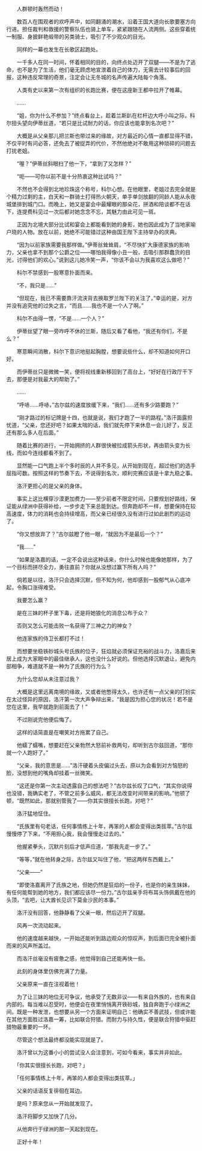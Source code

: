 　　人群顿时轰然而动！

　　数百人在围观者的欢呼声中，如同翻涌的潮水，沿着王国大道向长歌要塞方向行进。担任裁判和救援的警察队伍也骑上单车，紧紧跟随在人流两侧。这些穿着统一制服、身披鲜艳缎带的另类骑士，吸引了不少观众的目光。

　　同样的一幕也发生在长歌区起跑处。

　　一千多人在同一时间，怀着相同的目的，向终点处迈开了双腿——不是为了逃命，也不是为了生活，他们毫无顾虑地宣泄着自己的体力，无需去计较事后的回报，这种违反常理的奇景，注定会让无冬城的名声传遍大陆每个角落。

　　人类有史以来第一次有组织的长跑比赛，便在这座新王都中拉开了帷幕。

　　……

　　“姐，你为什么不参加？”终点看台上，趁着兰斯趴在栏杆边大呼小叫之际，科尔扭头望向伊蒂丝道，“若只是比试耐力的话，你应该也能拿到名次吧？”

　　大概是从父亲那儿把兰斯也带过来的缘故，对方最近的心情一直都显得不错，不仅平时有问必答，还免去了被捉弄的代价，不然他绝对不敢用这种琐碎的问题去打扰老姐。

　　“喔？”伊蒂丝斜眼扫了他一下，“拿到了又怎样？”

　　“呃——可你以前不是十分热衷这种比试吗？”

　　不然也不会得到北地珍珠这个称号，科尔心想。在他眼里，老姐过去完全就是个精力过剩的主，白天和一群骑士打得热火朝天，单手单剑放翻的同龄人能从永夜城堡排到城门口。而晚上，她又是宴会中最耀眼的那朵花，拼酒和陪谈都不在话下，连提费科见过一次后都对她念念不忘，其魅力由此可见一斑。

　　正因为北境大部分比试和宴会上都能看到她的身影，她也因此成为了当地家喻户晓的人物。放在以前，她绝不可能错过这种由国王陛下主持举办的庆典。

　　“因为以前家族需要我那样做。”伊蒂丝耸耸肩，“不尽快扩大康德家族的影响力，父亲也拿不到那个公爵之位——哪怕我得像小丑一般，去吸引那群蠢货的目光，讨得他们的欢心。”说到这儿她冷笑一声，“你该不会以为我喜欢这么做吧？”

　　科尔不禁感到一股寒意扑面而来。

　　“不，我只是……”

　　“但现在，我已不需要靠汗流浃背去换取罗兰陛下的关注了，”幸运的是，对方并没有追究他的过失之言，“而且……我也不是一个人了啊。”

　　科尔不由得一愣，“不是……一个人？”

　　伊蒂丝望了眼一旁咋呼不休的兰斯，随后又看了看他，“我还有你们，不是么？”

　　寒意瞬间消散，科尔下意识地挺起胸膛，想要说些什么，却不知道如何开口好。

　　而伊蒂丝只是微微一笑，便将视线重新移回到了高台上，“好好在行政厅干下去，那便是对我最大的帮助了。”

　　……

　　“呼哧……呼哧，”古尔兹的速度放缓下来，“我们……还有多少路要跑？”

　　“刚才路过的标记牌是十四，也就是说，我们才跑了一半的路程。”洛汗面露担忧道，“父亲，您还好吧？如果太喘的话，我们就先停下来休息一会儿好了，反正还有那么多人在后面。”

　　随着比赛的进行，一开始拥挤的人群很快被拉成箭头形状，再由箭头变为长线，而如今连线都看不到了。

　　显然能一口气跑上半个多时辰的人并不多见，从开始到现在，超过他们的选手屈指可数。按照这样的节奏下去，不说得到名次，顺利完赛应该是十拿九稳之事。

　　洛汗更担心的是父亲的身体。

　　事实上这比横穿沙漠更加费力——至少前者不限定时间，只要规划好路线，保证能从绿洲中获得补给，一步步走下来总能到达。但奔跑却不一样，想要保持在较高速度，体力的消耗也会持续增高，而父亲已经很久没有进行过如此剧烈的运动了。

　　“你又想放弃了？”古尔兹瞪了他一眼，“就因为不是最后一个？”

　　“我……”

　　“如果是洛嘉的话，一定不会说出这种话来，你什么时候也能像她那样，为了一个目标而拼尽全力，勇往直前？你就从没想过赢下所有人吗？”

　　倘若是以往，洛汗只会选择沉默，但不知为何，他却感到一股郁气从心底冲起，令胸口涨得难受。

　　我要怎么赢？

　　是在三妹的杯子里下毒，还是将她狼化的消息公布于众？

　　否则又怎么可能击败一名获得了三神之力的神女？

　　他连家族的侍卫长都打不过！

　　而想要坐稳铁砂城头号氏族的位子，狂焰就必须保证充裕的战斗力，洛嘉后来居上成为大家眼中的最佳继承人，这也没什么好说的。但他选择沉默退让，避免内部相争，难道就不是一种为了氏族的行为么？

　　为什么您却从未注意过我？

　　大概是这里远离南境的缘故，又或者他憋得太久，也许还有一点父亲的打扮实在太过怪异的原因，洛汗第一次大声争辩出来，“我是因为担心您的状况！若不是您在这里，我早就跑到前面去了！”

　　不过刚说完他便后悔了。

　　这样的话简直是在嘲笑对方拖累了自己。

　　他蠕了蠕嘴，想要赶在父亲勃然大怒前补救两句，却听到古尔兹回道，“那你就一个人跑好了。”

　　“父亲，我的意思是……”洛汗硬着头皮偏过头去，原以为会看到对方恼怒的脸，没想到他的嘴角却挂着一丝微笑。

　　“这还是你第一次主动透露自己的想法吧？”古尔兹长叹了口气，“其实你说得也没错，我确实老了，不管之前多么威风，都无法改变时间带来的影响。”他顿了顿，“既然如此，那就别管我了——你其实很擅长长跑，对吧？”

　　洛汗猛地怔住。

　　“氏族里有句老话，任何事情练上十年，再笨的人都会变得出类拔萃。”古尔兹慢慢停了下来，“不用担心我，我会慢慢走过去的。”

　　他握紧拳头，沉默片刻后才低声应道，“那我先走一步了。”

　　“等等，”就在他转身之际，古尔兹又叫住了他，“把这两样东西戴上。”

　　“父亲——”

　　“即使洛嘉离开了氏族之地，但她仍然是狂焰的一份子，也是你的亲生妹妹，有任何能帮到她的地方，我们都应该尽一份力。”古尔兹亲手将布耳头饰佩戴在他的头顶，“去吧，让大酋长见识下莫金沙民的本事。”

　　洛汗没有回答，他静静看了父亲一眼，然后迈开了双腿。

　　风再一次流动起来。

　　他的速度越来越快，一开始还能听到路边观众的惊叹声，到后面已完全被扑面而来的风声所盖过。

　　而洛汗丝毫没有疲惫之感，他觉得到自己还能再快一些。

　　此刻的身体里仿佛充满了力量。

　　父亲原来一直在注视着他！

　　为了让三妹的地位无可争议，他承受了无数非议——有来自外族的，也有来自内部的。每当难以忍受时，他便会在夜里悄悄离开铁砂城，独自奔跑于小绿洲之间。既是一种发泄，也想要从另一个方面来证明自己：他确实不善武技，但或许能在其他方面胜过洛嘉一筹，比如联合狩猎。而耐力与持久性，便是联合狩猎中驱赶猎物最重要的一环。

　　尽管这个想法最终都没能实现就是了。

　　洛汗曾以为这番小小的尝试没人会注意到，可如今看来，事实并非如此。

　　「你其实很擅长长跑，对吧？」

　　「任何事情练上十年，再笨的人都会变得出类拔萃。」

　　父亲的话语反复徘徊在耳边。

　　是吗？原来您从一开始就发现了。

　　洛汗将脚步又加快了几分。

　　从他奔行于绿洲的那一天起到现在。

　　正好十年！
